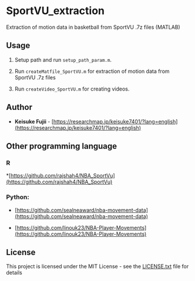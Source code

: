 # SportVU_extraction
Extraction of motion data in basketball from SportVU .7z files
 (MATLAB)

## Usage
1. Setup path and run `setup_path_param.m`.
2. Run `createMatfile_SportVU.m` for extraction of motion data from SportVU .7z files


3. Run `createVideo_SportVU.m` for creating videos.

## Author

*  **Keisuke Fujii** - [https://researchmap.jp/keisuke7401/?lang=english](https://researchmap.jp/keisuke7401/?lang=english)


## Other programming language
### R
*[https://github.com/rajshah4/NBA_SportVu](https://github.com/rajshah4/NBA_SportVu)

### Python: 
* [https://github.com/sealneaward/nba-movement-data](https://github.com/sealneaward/nba-movement-data)


* [https://github.com/linouk23/NBA-Player-Movements](https://github.com/linouk23/NBA-Player-Movements)

## License

This project is licensed under the MIT License - see the [LICENSE.txt](LICENSE.txt) file for details
